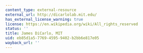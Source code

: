 ```yaml
---
content_type: external-resource
external_url: http://dicarlolab.mit.edu/
has_external_license_warning: true
license: https://en.wikipedia.org/wiki/All_rights_reserved
status: ''
title: James DiCarlo, MIT
uid: eb85d1a5-7769-4595-9402-b2bb6e817e05
wayback_url: ''
---
```

